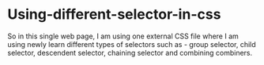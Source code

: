 # Using-different-selector-in-css
So in this single web page, I am using one external CSS file where I am using newly learn different types of selectors such as - group selector, child selector, descendent selector, chaining selector and combining combiners.
